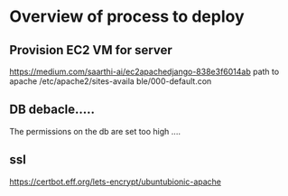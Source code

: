 # Overview of process to deploy

## Provision EC2 VM for server 
https://medium.com/saarthi-ai/ec2apachedjango-838e3f6014ab
path to apache /etc/apache2/sites-availa ble/000-default.con
## DB debacle.....
The permissions on the db are set too high .... 
## ssl
https://certbot.eff.org/lets-encrypt/ubuntubionic-apache